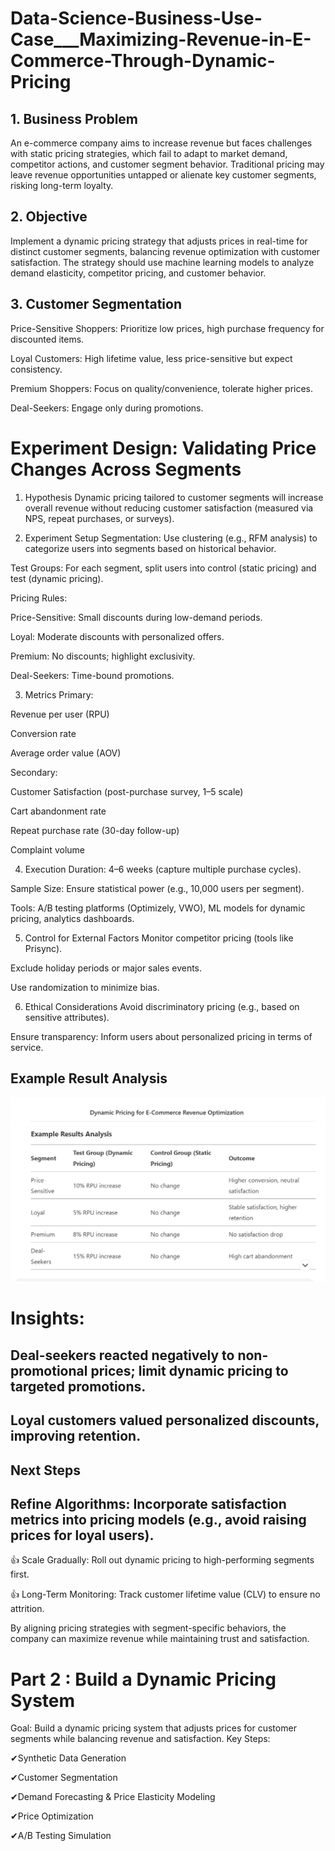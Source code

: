 # Data-Science-Business-Use-Case___Maximizing-Revenue-in-E-Commerce-Through-Dynamic-Pricing

## 1. Business Problem
An e-commerce company aims to increase revenue but faces challenges with static pricing strategies, which fail to adapt to market demand, competitor actions, and customer segment behavior. Traditional pricing may leave revenue opportunities untapped or alienate key customer segments, risking long-term loyalty.

## 2. Objective
Implement a dynamic pricing strategy that adjusts prices in real-time for distinct customer segments, balancing revenue optimization with customer satisfaction. The strategy should use machine learning models to analyze demand elasticity, competitor pricing, and customer behavior.

## 3. Customer Segmentation
Price-Sensitive Shoppers: Prioritize low prices, high purchase frequency for discounted items.

Loyal Customers: High lifetime value, less price-sensitive but expect consistency.

Premium Shoppers: Focus on quality/convenience, tolerate higher prices.

Deal-Seekers: Engage only during promotions.

# Experiment Design: Validating Price Changes Across Segments

1. Hypothesis
Dynamic pricing tailored to customer segments will increase overall revenue without reducing customer satisfaction (measured via NPS, repeat purchases, or surveys).

2. Experiment Setup
Segmentation: Use clustering (e.g., RFM analysis) to categorize users into segments based on historical behavior.

Test Groups: For each segment, split users into control (static pricing) and test (dynamic pricing).

Pricing Rules:

Price-Sensitive: Small discounts during low-demand periods.

Loyal: Moderate discounts with personalized offers.

Premium: No discounts; highlight exclusivity.

Deal-Seekers: Time-bound promotions.

3. Metrics
Primary:

Revenue per user (RPU)

Conversion rate

Average order value (AOV)

Secondary:

Customer Satisfaction (post-purchase survey, 1–5 scale)

Cart abandonment rate

Repeat purchase rate (30-day follow-up)

Complaint volume

4. Execution
Duration: 4–6 weeks (capture multiple purchase cycles).

Sample Size: Ensure statistical power (e.g., 10,000 users per segment).

Tools: A/B testing platforms (Optimizely, VWO), ML models for dynamic pricing, analytics dashboards.

5. Control for External Factors
Monitor competitor pricing (tools like Prisync).

Exclude holiday periods or major sales events.

Use randomization to minimize bias.

6. Ethical Considerations
Avoid discriminatory pricing (e.g., based on sensitive attributes).

Ensure transparency: Inform users about personalized pricing in terms of service.


## Example Result Analysis 

![Alt text](sample.png)

# Insights:

## Deal-seekers reacted negatively to non-promotional prices; limit dynamic pricing to targeted promotions.

## Loyal customers valued personalized discounts, improving retention.

## Next Steps

## Refine Algorithms: Incorporate satisfaction metrics into pricing models (e.g., avoid raising prices for loyal users).

👍 Scale Gradually: Roll out dynamic pricing to high-performing segments first.

👍 Long-Term Monitoring: Track customer lifetime value (CLV) to ensure no attrition.

By aligning pricing strategies with segment-specific behaviors, the company can maximize revenue while maintaining trust and satisfaction.



# Part 2 : Build a Dynamic Pricing System

Goal: Build a dynamic pricing system that adjusts prices for customer segments while balancing revenue and satisfaction.
Key Steps:

✔Synthetic Data Generation

✔Customer Segmentation

✔Demand Forecasting & Price Elasticity Modeling

✔Price Optimization

✔A/B Testing Simulation






